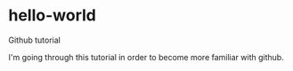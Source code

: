 # hello-world
Github tutorial

I'm going through this tutorial in order to become more familiar with github.
